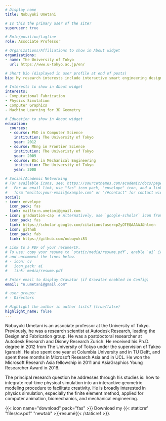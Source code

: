 ```yaml
---
# Display name
title: Nobuyuki Umetani

# Is this the primary user of the site?
superuser: true

# Role/position/tagline
role: Associate Professor

# Organizations/Affiliations to show in About widget
organizations:
- name: The University of Tokyo
  url: https://www.u-tokyo.ac.jp/en/

# Short bio (displayed in user profile at end of posts)
bio: My research interests include interactive smart engineering design tool using physics simulation and machine learning.

# Interests to show in About widget
interests:
- Computational Fabrication
- Physics Simulation
- Computer Graphics
- Machine Learning for 3D Geometry

# Education to show in About widget
education:
  courses:
  - course: PhD in Computer Science
    institution: The University of Tokyo
    year: 2012
  - course: MEng in Frontier Science
    institution: The Univeristy of Tokyo
    year: 2009
  - course: BSc in Mechanical Engineering
    institution: The University of Tokyo
    year: 2008

# Social/Academic Networking
# For available icons, see: https://sourcethemes.com/academic/docs/page-builder/#icons
#   For an email link, use "fas" icon pack, "envelope" icon, and a link in the
#   form "mailto:your-email@example.com" or "/#contact" for contact widget.
social:
- icon: envelope
  icon_pack: fas
  link: mailto:n.umetani@gmail.com
- icon: graduation-cap  # Alternatively, use `google-scholar` icon from `ai` icon pack
  icon_pack: fas
  link: https://scholar.google.com/citations?user=pZyOTEQAAAAJ&hl=en
- icon: github
  icon_pack: fab
  link: https://github.com/nobuyuki83

# Link to a PDF of your resume/CV.
# To use: copy your resume to `static/media/resume.pdf`, enable `ai` icons in `params.toml`, 
# and uncomment the lines below.
# - icon: cv
#   icon_pack: ai
#   link: media/resume.pdf

# Enter email to display Gravatar (if Gravatar enabled in Config)
email: "n.umetani@gmail.com"

# user_groups:
# - Directors

# Highlight the author in author lists? (true/false)
highlight_name: false
---
```


Nobuyuki Umetani is an associate professor at the University of Tokyo. Previously, he was a research scientist at Autodesk Research, leading the Design and Fabrication group. He was a postdoctoral researcher at Autodesk Research and Disney Research Zurich. He received his Ph.D. degree in 2012 from The University of Tokyo under the supervision of Takeo Igarashi. He also spent one year at Columbia University and in TU Delft, and spent three months in Microsoft Research Asia and in UCL. He won the Microsoft Research Asia fellowship in 2011 and AsiaGraphics Young Researcher Award in 2018. 

The principal research question he addresses through his studies is: how to integrate real-time physical simulation into an interactive geometric modeling procedure to facilitate creativity. He is broadly interested in physics simulation, especially the finite element method, applied for computer animation, biomechanics, and mechanical engineering.

{{< icon name="download" pack="fas" >}} Download my {{< staticref "files/cv.pdf" "newtab" >}}resumé{{< /staticref >}}.
